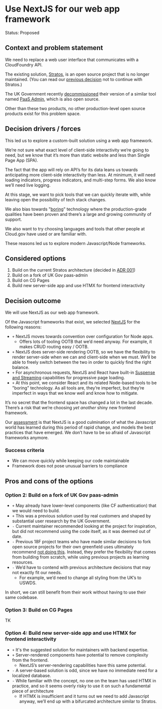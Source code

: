 # Use NextJS for our web app framework

Status: Proposed

## Context and problem statement

We need to replace a web user interface that communicates with a CloudFoundry API.

The existing solution, [Stratos](https://stratos.app/), is an open source project that is no longer maintained. (You can read our [previous decision](https://github.com/cloud-gov/cg-ui/blob/main/docs/adr/01_drop-consideration-of-stratos.md) not to continue with Stratos.)

The UK Government recently [decommissioned](https://gds.blog.gov.uk/2022/07/12/why-weve-decided-to-decommission-gov-uk-paas-platform-as-a-service/) their version of a similar tool named [PaaS Admin](https://github.com/alphagov/paas-admin/), which is also open source.

Other than these two products, no other production-level open source products exist for this problem space.

## Decision drivers / forces

This led us to explore a custom-built solution using a web app framework.

We’re not sure what exact level of client-side interactivity we’re going to need, but we know that it’s more than static website and less than Single Page App (SPA).

The fact that the app will rely on API’s for its data leans us towards anticipating  more client-side interactivity than less. At minimum, it will need loading indicators, progress indicators, and multi-step forms. We also know we’ll need live logging.

At this stage, we want to pick tools that we can quickly iterate with, while leaving open the possibility of tech stack changes.

We also bias towards "[boring](https://boringtechnology.club/)" technology where the production-grade qualities have been proven and there’s a large and growing community of support.

We also want to try choosing languages and tools that other people at Cloud.gov have used or are familiar with.

These reasons led us to explore modern Javascript/Node frameworks.

## Considered options

1. Build on the current Stratos architecture (decided in [ADR 001](https://github.com/cloud-gov/cg-ui/blob/main/docs/adr/01_drop-consideration-of-stratos.md))
1. Build on a fork of UK Gov paas-admin
1. Build on CG Pages
1. Build new server-side app and use HTMX for frontend interactivity

## Decision outcome

We will use NextJS as our web app framework.

Of the Javascript frameworks that exist, we selected [NextJS](https://nextjs.org/) for the following reasons:

- `+` NextJS moves towards convention over configuration for Node apps.
  - Offers lots of tooling OOTB that we’d need anyway. For example, it makes CRUD routing easy / OOTB.
- `+` NextJS does server-side rendering OOTB, so we have the flexibility to render server-side when we can and client-side when we must. We’ll be able to freely switch between the two in order to quickly find the right balance.
- `+` For asynchronous requests, NextJS and React have built-in [Suspense and Streaming](https://nextjs.org/docs/app/building-your-application/routing/loading-ui-and-streaming) capabilities for progressive page loading.
- `+` At this point, we consider React and its related Node-based tools to be "boring" technology. As all tools are, they’re imperfect, but they’re imperfect in ways that we know well and know how to mitigate.

It’s no secret that the frontend space has changed a lot in the last decade. There’s a risk that we’re choosing _yet another_ shiny new frontend framework.

Our [assessment](https://github.com/cloud-gov/cg-ui/blob/main/nextjs/nextjs-site/_docs/assessment.md) is that NextJS is a good culmination of what the Javascript world has learned during this period of rapid change, and models the best practices that have emerged. We don’t have to be so afraid of Javascript frameworks anymore.

### Success criteria <!-- optional -->

- We can move quickly while keeping our code maintainable
- Framework does not pose unusual barriers to compliance

## Pros and cons of the options <!-- optional -->

### Option 2: Build on a fork of UK Gov paas-admin

- `+` May already have lower-level components (like CF authentication) that we would need to build.
- `+` This was a previous solution used by real customers and shaped by substantial user research by the UK Government.
- `-` Current maintainer recommended looking at the project for inspiration, but did not recommend using the code itself, as it was deemed out of date.
- `-` Previous 18F project teams who have made similar decisions to fork open source projects for their own greenfield uses ultimately recommend [not doing this](https://docs.google.com/document/d/1EIhM9OaZ53554QPqMTQmEK0ERoKJoCZ9n-bQJexw6EQ/). Instead, they prefer the flexibility that comes from building from scratch, while using previous projects as learning resources.
- `-` We’d have to contend with previous architecture decisions that may not exactly fit our needs.
  - For example, we’d need to change all styling from the UK’s to USWDS.

In short, we can still benefit from their work without having to use their same codebase.

### Option 3: Build on CG Pages

TK

### Option 4: Build new server-side app and use HTMX for frontend interactivity

- `+` It's the suggested solution for maintainers with backend expertise.
- `+` Server-rendered components have potential to remove complexity from the frontend.
  - NextJS’s server-rendering capabilities have this same potential.
- `-` A server-based solution is odd, since we have no immediate need for a localized database.
- `-` While familiar with the concept, no one on the team has used HTMX in practice, and so it seems overly risky to use it on such a fundamental piece of architecture
    - If HTMX is insufficient and it turns out we need to add Javascript anyway, we’ll end up with a bifurcated architecture similar to Stratos.
